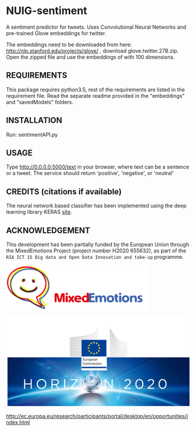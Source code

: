 # NUIG-sentiment
A sentiment predictor for tweets. Uses Convolutional Neural Networks and pre-trained Glove embeddings for twitter.

The embeddings need to be downloaded from here: 
http://nlp.stanford.edu/projects/glove/  , download glove.twitter.27B.zip. Open the zipped file and use the embeddings of with 100 dimensions.

## REQUIREMENTS

This package requires python3.5, rest of the requirements are listed in the requirement file.
Read the separate readme provided in the "embeddings" and "savedModels" folders.


## INSTALLATION

Run: 
sentimentAPI.py

## USAGE

Type http://0.0.0.0:5000/text in your browser, where text can be a sentence or a tweet. 
The service should return 'positive', 'negative', or 'neutral'

## CREDITS (citations if available)

The neural network based classifier has been implemented using the deep learning library KERAS [site](https://keras.io).


## ACKNOWLEDGEMENT

This development has been partially funded by the European Union through the MixedEmotions Project (project number H2020 655632), as part of the `RIA ICT 15 Big data and Open Data Innovation and take-up` programme.

![MixedEmotions](https://raw.githubusercontent.com/MixedEmotions/MixedEmotions/master/img/me.png) 

![EU](https://raw.githubusercontent.com/MixedEmotions/MixedEmotions/master/img/H2020-Web.png)

http://ec.europa.eu/research/participants/portal/desktop/en/opportunities/index.html

